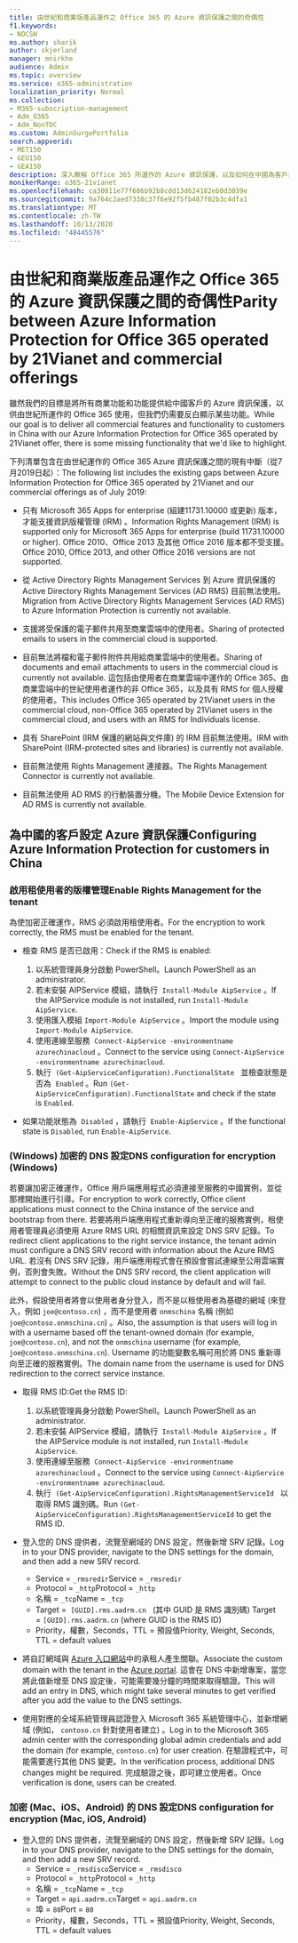 ```yaml
---
title: 由世紀和商業版產品運作之 Office 365 的 Azure 資訊保護之間的奇偶性
f1.keywords:
- NOCSH
ms.author: sharik
author: skjerland
manager: mnirkhe
audience: Admin
ms.topic: overview
ms.service: o365-administration
localization_priority: Normal
ms.collection:
- M365-subscription-management
- Adm_O365
- Adm_NonTOC
ms.custom: AdminSurgePortfolio
search.appverid:
- MET150
- GEU150
- GEA150
description: 深入瞭解 Office 365 所運作的 Azure 資訊保護，以及如何在中國為客戶設定它。
monikerRange: o365-21vianet
ms.openlocfilehash: ca30811e77f686b92b8cdd13d624182eb0d3039e
ms.sourcegitcommit: 9a764c2aed7338c37f6e92f5fb487f02b3c4dfa1
ms.translationtype: MT
ms.contentlocale: zh-TW
ms.lasthandoff: 10/13/2020
ms.locfileid: "48445576"
---
```

# <a name="parity-between-azure-information-protection-for-office-365-operated-by-21vianet-and-commercial-offerings"></a><span data-ttu-id="ed612-103">由世紀和商業版產品運作之 Office 365 的 Azure 資訊保護之間的奇偶性</span><span class="sxs-lookup"><span data-stu-id="ed612-103">Parity between Azure Information Protection for Office 365 operated by 21Vianet and commercial offerings</span></span>

<span data-ttu-id="ed612-104">雖然我們的目標是將所有商業功能和功能提供給中國客戶的 Azure 資訊保護，以供由世紀所運作的 Office 365 使用，但我們仍需要反白顯示某些功能。</span><span class="sxs-lookup"><span data-stu-id="ed612-104">While our goal is to deliver all commercial features and functionality to customers in China with our Azure Information Protection for Office 365 operated by 21Vianet offer, there is some missing functionality that we'd like to highlight.</span></span>

<span data-ttu-id="ed612-105">下列清單包含在由世紀運作的 Office 365 Azure 資訊保護之間的現有中斷（從7月2019日起）：</span><span class="sxs-lookup"><span data-stu-id="ed612-105">The following list includes the existing gaps between Azure Information Protection for Office 365 operated by 21Vianet and our commercial offerings as of July 2019:</span></span>

- <span data-ttu-id="ed612-106">只有 Microsoft 365 Apps for enterprise (組建11731.10000 或更新) 版本，才能支援資訊版權管理 (IRM) 。</span><span class="sxs-lookup"><span data-stu-id="ed612-106">Information Rights Management (IRM) is supported only for Microsoft 365 Apps for enterprise (build 11731.10000 or higher).</span></span> <span data-ttu-id="ed612-107">Office 2010、Office 2013 及其他 Office 2016 版本都不受支援。</span><span class="sxs-lookup"><span data-stu-id="ed612-107">Office 2010, Office 2013, and other Office 2016 versions are not supported.</span></span>

- <span data-ttu-id="ed612-108">從 Active Directory Rights Management Services 到 Azure 資訊保護的 Active Directory Rights Management Services (AD RMS) 目前無法使用。</span><span class="sxs-lookup"><span data-stu-id="ed612-108">Migration from Active Directory Rights Management Services (AD RMS) to Azure Information Protection is currently not available.</span></span>
  
- <span data-ttu-id="ed612-109">支援將受保護的電子郵件共用至商業雲端中的使用者。</span><span class="sxs-lookup"><span data-stu-id="ed612-109">Sharing of protected emails to users in the commercial cloud is supported.</span></span>
  
- <span data-ttu-id="ed612-110">目前無法將檔和電子郵件附件共用給商業雲端中的使用者。</span><span class="sxs-lookup"><span data-stu-id="ed612-110">Sharing of documents and email attachments to users in the commercial cloud is currently not available.</span></span> <span data-ttu-id="ed612-111">這包括由使用者在商業雲端中運作的 Office 365、由商業雲端中的世紀使用者運作的非 Office 365，以及具有 RMS for 個人授權的使用者。</span><span class="sxs-lookup"><span data-stu-id="ed612-111">This includes Office 365 operated by 21Vianet users in the commercial cloud, non-Office 365 operated by 21Vianet users in the commercial cloud, and users with an RMS for Individuals license.</span></span>
  
- <span data-ttu-id="ed612-112">具有 SharePoint (IRM 保護的網站與文件庫) 的 IRM 目前無法使用。</span><span class="sxs-lookup"><span data-stu-id="ed612-112">IRM with SharePoint (IRM-protected sites and libraries) is currently not available.</span></span>
  
- <span data-ttu-id="ed612-113">目前無法使用 Rights Management 連接器。</span><span class="sxs-lookup"><span data-stu-id="ed612-113">The Rights Management Connector is currently not available.</span></span>
  
- <span data-ttu-id="ed612-114">目前無法使用 AD RMS 的行動裝置分機。</span><span class="sxs-lookup"><span data-stu-id="ed612-114">The Mobile Device Extension for AD RMS is currently not available.</span></span>

## <a name="configuring-azure-information-protection-for-customers-in-china"></a><span data-ttu-id="ed612-115">為中國的客戶設定 Azure 資訊保護</span><span class="sxs-lookup"><span data-stu-id="ed612-115">Configuring Azure Information Protection for customers in China</span></span>

### <a name="enable-rights-management-for-the-tenant"></a><span data-ttu-id="ed612-116">啟用租使用者的版權管理</span><span class="sxs-lookup"><span data-stu-id="ed612-116">Enable Rights Management for the tenant</span></span>

<span data-ttu-id="ed612-117">為使加密正確運作，RMS 必須啟用租使用者。</span><span class="sxs-lookup"><span data-stu-id="ed612-117">For the encryption to work correctly, the RMS must be enabled for the tenant.</span></span>

- <span data-ttu-id="ed612-118">檢查 RMS 是否已啟用：</span><span class="sxs-lookup"><span data-stu-id="ed612-118">Check if the RMS is enabled:</span></span>
  1. <span data-ttu-id="ed612-119">以系統管理員身分啟動 PowerShell。</span><span class="sxs-lookup"><span data-stu-id="ed612-119">Launch PowerShell as an administrator.</span></span>
  2. <span data-ttu-id="ed612-120">若未安裝 AIPService 模組，請執行  `Install-Module AipService` 。</span><span class="sxs-lookup"><span data-stu-id="ed612-120">If the AIPService module is not installed, run `Install-Module AipService`.</span></span>
  3. <span data-ttu-id="ed612-121">使用匯入模組 `Import-Module AipService` 。</span><span class="sxs-lookup"><span data-stu-id="ed612-121">Import the module using `Import-Module AipService`.</span></span>
  4. <span data-ttu-id="ed612-122">使用連線至服務  `Connect-AipService -environmentname azurechinacloud` 。</span><span class="sxs-lookup"><span data-stu-id="ed612-122">Connect to the service using `Connect-AipService -environmentname azurechinacloud`.</span></span>
  5. <span data-ttu-id="ed612-123">執行  `(Get-AipServiceConfiguration).FunctionalState`   並檢查狀態是否為  `Enabled` 。</span><span class="sxs-lookup"><span data-stu-id="ed612-123">Run `(Get-AipServiceConfiguration).FunctionalState` and check if the state is `Enabled`.</span></span>

- <span data-ttu-id="ed612-124">如果功能狀態為  `Disabled` ，請執行  `Enable-AipService` 。</span><span class="sxs-lookup"><span data-stu-id="ed612-124">If the functional state is `Disabled`, run `Enable-AipService`.</span></span>

### <a name="dns-configuration-for-encryption-windows"></a><span data-ttu-id="ed612-125"> (Windows) 加密的 DNS 設定</span><span class="sxs-lookup"><span data-stu-id="ed612-125">DNS configuration for encryption (Windows)</span></span>

<span data-ttu-id="ed612-126">若要讓加密正確運作，Office 用戶端應用程式必須連接至服務的中國實例，並從那裡開始進行引導。</span><span class="sxs-lookup"><span data-stu-id="ed612-126">For encryption to work correctly, Office client applications must connect to the China instance of the service and bootstrap from there.</span></span> <span data-ttu-id="ed612-127">若要將用戶端應用程式重新導向至正確的服務實例，租使用者管理員必須使用 Azure RMS URL 的相關資訊來設定 DNS SRV 記錄。</span><span class="sxs-lookup"><span data-stu-id="ed612-127">To redirect client applications to the right service instance, the tenant admin must configure a DNS SRV record with information about the Azure RMS URL.</span></span> <span data-ttu-id="ed612-128">若沒有 DNS SRV 記錄，用戶端應用程式會在預設會嘗試連線至公用雲端實例，否則會失敗。</span><span class="sxs-lookup"><span data-stu-id="ed612-128">Without the DNS SRV record, the client application will attempt to connect to the public cloud instance by default and will fail.</span></span>

<span data-ttu-id="ed612-129">此外，假設使用者將會以使用者身分登入，而不是以租使用者為基礎的網域 (來登入，例如 `joe@contoso.cn`) ，而不是使用者 `onmschina` 名稱 (例如 `joe@contoso.onmschina.cn`) 。</span><span class="sxs-lookup"><span data-stu-id="ed612-129">Also, the assumption is that users will log in with a username based off the tenant-owned domain (for example, `joe@contoso.cn`), and not the `onmschina` username (for example, `joe@contoso.onmschina.cn`).</span></span> <span data-ttu-id="ed612-130">Username 的功能變數名稱可用於將 DNS 重新導向至正確的服務實例。</span><span class="sxs-lookup"><span data-stu-id="ed612-130">The domain name from the username is used for DNS redirection to the correct service instance.</span></span>

- <span data-ttu-id="ed612-131">取得 RMS ID:</span><span class="sxs-lookup"><span data-stu-id="ed612-131">Get the RMS ID:</span></span>
  1. <span data-ttu-id="ed612-132">以系統管理員身分啟動 PowerShell。</span><span class="sxs-lookup"><span data-stu-id="ed612-132">Launch PowerShell as an administrator.</span></span>
  2. <span data-ttu-id="ed612-133">若未安裝 AIPService 模組，請執行  `Install-Module AipService` 。</span><span class="sxs-lookup"><span data-stu-id="ed612-133">If the AIPService module is not installed, run `Install-Module AipService`.</span></span>
  3. <span data-ttu-id="ed612-134">使用連線至服務  `Connect-AipService -environmentname azurechinacloud` 。</span><span class="sxs-lookup"><span data-stu-id="ed612-134">Connect to the service using `Connect-AipService -environmentname azurechinacloud`.</span></span>
  4. <span data-ttu-id="ed612-135">執行  `(Get-AipServiceConfiguration).RightsManagementServiceId`   以取得 RMS 識別碼。</span><span class="sxs-lookup"><span data-stu-id="ed612-135">Run `(Get-AipServiceConfiguration).RightsManagementServiceId` to get the RMS ID.</span></span>

- <span data-ttu-id="ed612-136">登入您的 DNS 提供者，流覽至網域的 DNS 設定，然後新增 SRV 記錄。</span><span class="sxs-lookup"><span data-stu-id="ed612-136">Log in to your DNS provider, navigate to the DNS settings for the domain, and then add a new SRV record.</span></span>
  - <span data-ttu-id="ed612-137">Service = `_rmsredir`</span><span class="sxs-lookup"><span data-stu-id="ed612-137">Service = `_rmsredir`</span></span>
  - <span data-ttu-id="ed612-138">Protocol = `_http`</span><span class="sxs-lookup"><span data-stu-id="ed612-138">Protocol = `_http`</span></span>
  - <span data-ttu-id="ed612-139">名稱 = `_tcp`</span><span class="sxs-lookup"><span data-stu-id="ed612-139">Name = `_tcp`</span></span>
  - <span data-ttu-id="ed612-140">Target =  `[GUID].rms.aadrm.cn`   (其中 GUID 是 RMS 識別碼) </span><span class="sxs-lookup"><span data-stu-id="ed612-140">Target = `[GUID].rms.aadrm.cn` (where GUID is the RMS ID)</span></span>
  - <span data-ttu-id="ed612-141">Priority，權數，Seconds，TTL = 預設值</span><span class="sxs-lookup"><span data-stu-id="ed612-141">Priority, Weight, Seconds, TTL = default values</span></span>

- <span data-ttu-id="ed612-142">將自訂網域與 [Azure 入口網站](https://portal.azure.cn/#blade/Microsoft_AAD_IAM/ActiveDirectoryMenuBlade/Domains)中的承租人產生關聯。</span><span class="sxs-lookup"><span data-stu-id="ed612-142">Associate the custom domain with the tenant in the [Azure portal](https://portal.azure.cn/#blade/Microsoft_AAD_IAM/ActiveDirectoryMenuBlade/Domains).</span></span> <span data-ttu-id="ed612-143">這會在 DNS 中新增專案，當您將此值新增至 DNS 設定後，可能需要幾分鐘的時間來取得驗證。</span><span class="sxs-lookup"><span data-stu-id="ed612-143">This will add an entry in DNS, which might take several minutes to get verified after you add the value to the DNS settings.</span></span>

- <span data-ttu-id="ed612-144">使用對應的全域系統管理員認證登入 Microsoft 365 系統管理中心，並新增網域 (例如， `contoso.cn` 針對使用者建立) 。</span><span class="sxs-lookup"><span data-stu-id="ed612-144">Log in to the Microsoft 365 admin center with the corresponding global admin credentials and add the domain (for example, `contoso.cn`) for user creation.</span></span> <span data-ttu-id="ed612-145">在驗證程式中，可能需要進行其他 DNS 變更。</span><span class="sxs-lookup"><span data-stu-id="ed612-145">In the verification process, additional DNS changes might be required.</span></span> <span data-ttu-id="ed612-146">完成驗證之後，即可建立使用者。</span><span class="sxs-lookup"><span data-stu-id="ed612-146">Once verification is done, users can be created.</span></span>

### <a name="dns-configuration-for-encryption-mac-ios-android"></a><span data-ttu-id="ed612-147">加密 (Mac、iOS、Android) 的 DNS 設定</span><span class="sxs-lookup"><span data-stu-id="ed612-147">DNS configuration for encryption (Mac, iOS, Android)</span></span>

- <span data-ttu-id="ed612-148">登入您的 DNS 提供者，流覽至網域的 DNS 設定，然後新增 SRV 記錄。</span><span class="sxs-lookup"><span data-stu-id="ed612-148">Log in to your DNS provider, navigate to the DNS settings for the domain, and then add a new SRV record.</span></span>
  - <span data-ttu-id="ed612-149">Service = `_rmsdisco`</span><span class="sxs-lookup"><span data-stu-id="ed612-149">Service = `_rmsdisco`</span></span>
  - <span data-ttu-id="ed612-150">Protocol = `_http`</span><span class="sxs-lookup"><span data-stu-id="ed612-150">Protocol = `_http`</span></span>
  - <span data-ttu-id="ed612-151">名稱 = `_tcp`</span><span class="sxs-lookup"><span data-stu-id="ed612-151">Name = `_tcp`</span></span>
  - <span data-ttu-id="ed612-152">Target = `api.aadrm.cn`</span><span class="sxs-lookup"><span data-stu-id="ed612-152">Target = `api.aadrm.cn`</span></span>
  - <span data-ttu-id="ed612-153">埠 = `80`</span><span class="sxs-lookup"><span data-stu-id="ed612-153">Port = `80`</span></span>
  - <span data-ttu-id="ed612-154">Priority，權數，Seconds，TTL = 預設值</span><span class="sxs-lookup"><span data-stu-id="ed612-154">Priority, Weight, Seconds, TTL = default values</span></span>

